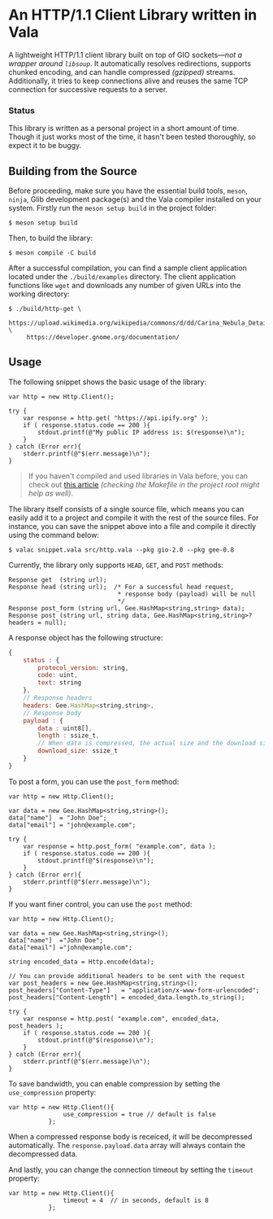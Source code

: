 An HTTP/1.1 Client Library written in Vala
==========================================

A lightweight HTTP/1.1 client library built on top of GIO sockets—*not a wrapper around `libsoup`*. It automatically resolves redirections, supports chunked encoding, and can handle compressed *(gzipped)* streams. Additionally, it tries to keep connections alive and reuses the same TCP connection for successive requests to a server.

### Status
This library is written as a personal project in a short amount of time. Though it just works most of the time, it hasn't been tested thoroughly, so expect it to be buggy.

Building from the Source
--------------------------------------------

Before proceeding, make sure you have the essential build tools, `meson`, `ninja`, Glib development package(s) and the Vala compiler installed on your system. Firstly run the `meson setup build` in the project folder:

```shell
$ meson setup build
```

Then, to build the library:
```shell
$ meson compile -C build
```

After a successful compilation, you can find a sample client application located under the `./build/examples` directory. The client application functions like `wget` and downloads any number of given URLs into the working directory:

```shell
$ ./build/http-get \
     https://upload.wikimedia.org/wikipedia/commons/d/dd/Carina_Nebula_Detail.jpg \
     https://developer.gnome.org/documentation/
```

Usage
--------------------------------------------

The following snippet shows the basic usage of the library:

```vala
var http = new Http.Client();

try {
    var response = http.get( "https://api.ipify.org" );
    if ( response.status.code == 200 ){
        stdout.printf(@"My public IP address is: $(response)\n");
    }
} catch (Error err){
    stderr.printf(@"$(err.message)\n");
}
```

>If you haven't compiled and used libraries in Vala before, you can check out [this article](https://wiki.gnome.org/Projects/Vala/SharedLibSample) *(checking the Makefile in the project root might help as well)*.

The library itself consists of a single source file, which means you can easily add it to a project and compile it with the rest of the source files. For instance, you can save the snippet above into a file and compile it directly using the command below:

```vala
$ valac snippet.vala src/http.vala --pkg gio-2.0 --pkg gee-0.8
```

Currently, the library only supports `HEAD`, `GET`, and `POST` methods:

```vala
Response get  (string url);
Response head (string url);  /* For a successful head request,
                              * response body (payload) will be null
                              */
Response post_form (string url, Gee.HashMap<string,string> data);
Response post (string url, string data, Gee.HashMap<string,string>? headers = null);
```

A response object has the following structure:

```js
{
    status : {
        protocol_version: string,
        code: uint,
        text: string
    },
    // Response headers
    headers: Gee.HashMap<string,string>,
    // Response body
    payload : {
        data : uint8[],
        length : ssize_t,
        // When data is compressed, the actual size and the download size will differ.
        download_size: ssize_t
    }
}
```

To post a form, you can use the `post_form` method:

```vala
var http = new Http.Client();

var data = new Gee.HashMap<string,string>();
data["name"]  = "John Doe";
data["email"] = "john@example.com";

try {
    var response = http.post_form( "example.com", data );
    if ( response.status.code == 200 ){
        stdout.printf(@"$(response)\n");
    }
} catch (Error err){
    stderr.printf(@"$(err.message)\n");
}
```

If you want finer control, you can use the `post` method:

```vala
var http = new Http.Client();

var data = new Gee.HashMap<string,string>();
data["name"]  ="John Doe";
data["email"] ="john@example.com";

string encoded_data = Http.encode(data);

// You can provide additional headers to be sent with the request
var post_headers = new Gee.HashMap<string,string>();
post_headers["Content-Type"]   = "application/x-www-form-urlencoded";
post_headers["Content-Length"] = encoded_data.length.to_string();

try {
    var response = http.post( "example.com", encoded_data, post_headers );
    if ( response.status.code == 200 ){
        stdout.printf(@"$(response)\n");
    }
} catch (Error err){
    stderr.printf(@"$(err.message)\n");
}
```

To save bandwidth, you can enable compression by setting the `use_compression` property:

```vala
var http = new Http.Client(){
               use_compression = true // default is false
           };
```

When a compressed response body is receiced, it will be decompressed automatically. The `response.payload.data` array will always contain the decompressed data.

And lastly, you can change the connection timeout by setting the `timeout` property:

```vala
var http = new Http.Client(){
               timeout = 4  // in seconds, default is 8
           };
```